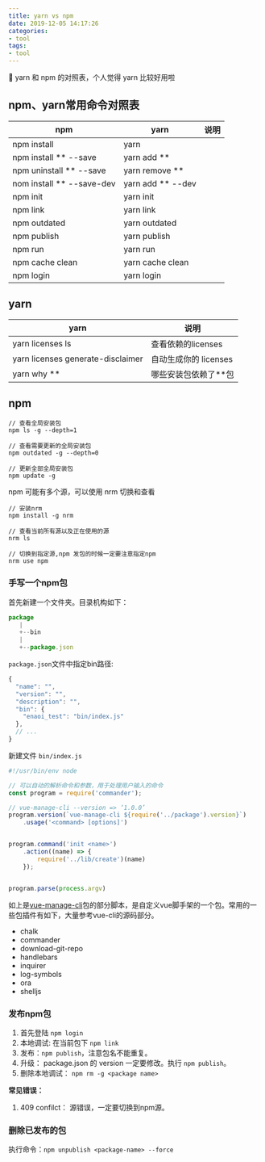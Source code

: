 ```yaml
---
title: yarn vs npm
date: 2019-12-05 14:17:26
categories:
- tool
tags:
- tool
---
```


:clap: yarn 和 npm 的对照表，个人觉得 yarn 比较好用啦

## npm、yarn常用命令对照表

| npm                       | yarn              | 说明 |
| ------------------------- | ----------------- | ---- |
| npm install               | yarn              |      |
| npm install ** --save     | yarn add **       |      |
| npm uninstall  ** --save  | yarn remove **    |      |
| nom install ** --save-dev | yarn add ** --dev |      |
| npm init                  | yarn init         |      |
| npm link                  | yarn link         |      |
| npm outdated              | yarn outdated     |      |
| npm publish               | yarn publish      |      |
| npm run                   | yarn run          |      |
| npm cache clean           | yarn cache clean  |      |
| npm login                 | yarn login        |      |

## yarn

| yarn                              | 说明                  |
| --------------------------------- | --------------------- |
| yarn licenses ls                  | 查看依赖的licenses    |
| yarn licenses generate-disclaimer | 自动生成你的 licenses |
| yarn why **                       | 哪些安装包依赖了**包  |

## npm

```shell
// 查看全局安装包
npm ls -g --depth=1

// 查看需要更新的全局安装包
npm outdated -g --depth=0

// 更新全部全局安装包
npm update -g
```

npm 可能有多个源，可以使用 nrm 切换和查看

```shell
// 安装nrm
npm install -g nrm

// 查看当前所有源以及正在使用的源
nrm ls

// 切换到指定源,npm 发包的时候一定要注意指定npm
nrm use npm
```

### 手写一个npm包

首先新建一个文件夹。目录机构如下：

```javascript
package
   |
   +--bin
   |
   +--package.json
```

`package.json`文件中指定bin路径:

```javascript
{
  "name": "",
  "version": "",
  "description": "",
  "bin": {
    "enaoi_test": "bin/index.js"
  },
  // ...
}
```

新建文件 `bin/index.js`

```javascript
#!/usr/bin/env node

// 可以自动的解析命令和参数，用于处理用户输入的命令
const program = require('commander');

// vue-manage-cli --version => ‘1.0.0’
program.version(`vue-manage-cli ${require('../package').version}`)
    .usage('<command> [options]')


program.command('init <name>')
    .action((name) => {
        require('../lib/create')(name)
    });


program.parse(process.argv)

```

如上是[vue-manage-cli]("https://www.npmjs.com/package/vue-manage-cli")包的部分脚本，是自定义vue脚手架的一个包。常用的一些包插件有如下，大量参考vue-cli的源码部分。

- chalk
- commander
- download-git-repo
- handlebars
- inquirer
- log-symbols
- ora
- shelljs

### 发布npm包

1. 首先登陆 `npm login`
2. 本地调试: 在当前包下 `npm link`
3. 发布：`npm publish`，注意包名不能重复。
4. 升级： package.json 的 version 一定要修改。执行 `npm publish`。
5. 删除本地调试： `npm rm -g <package name>`

**常见错误：**

1. 409 confilct： 源错误，一定要切换到npm源。

### 删除已发布的包

执行命令：`npm unpublish <package-name> --force`
